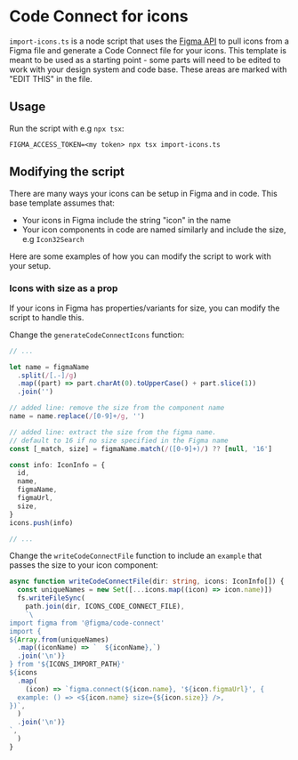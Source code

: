 # Code Connect for icons

`import-icons.ts` is a node script that uses the [Figma API](https://www.figma.com/developers/api) to pull icons from a Figma file and generate a Code Connect file for your icons. This template is meant to be used as a starting point - some parts will need to be edited to work with your design system and code base. These areas are marked with "EDIT THIS" in the file.

## Usage

Run the script with e.g `npx tsx`:
```
FIGMA_ACCESS_TOKEN=<my token> npx tsx import-icons.ts
```

## Modifying the script

There are many ways your icons can be setup in Figma and in code. This base template assumes that:
* Your icons in Figma include the string "icon" in the name
* Your icon components in code are named similarly and include the size, e.g `Icon32Search`

Here are some examples of how you can modify the script to work with your setup.

### Icons with size as a prop

If your icons in Figma has properties/variants for size, you can modify the script to handle this.

Change the `generateCodeConnectIcons` function:

```ts
// ...

let name = figmaName
  .split(/[.-]/g)
  .map((part) => part.charAt(0).toUpperCase() + part.slice(1))
  .join('')

// added line: remove the size from the component name
name = name.replace(/[0-9]+/g, '')

// added line: extract the size from the figma name.
// default to 16 if no size specified in the Figma name
const [_match, size] = figmaName.match(/([0-9]+)/) ?? [null, '16']

const info: IconInfo = {
  id,
  name,
  figmaName,
  figmaUrl,
  size,
}
icons.push(info)

// ...
```

Change the `writeCodeConnectFile` function to include an `example` that passes the size to your icon component:

```ts
async function writeCodeConnectFile(dir: string, icons: IconInfo[]) {
  const uniqueNames = new Set([...icons.map((icon) => icon.name)])
  fs.writeFileSync(
    path.join(dir, ICONS_CODE_CONNECT_FILE),
    `\
import figma from '@figma/code-connect'
import {
${Array.from(uniqueNames)
  .map((iconName) => `  ${iconName},`)
  .join('\n')}
} from '${ICONS_IMPORT_PATH}'
${icons
  .map(
    (icon) => `figma.connect(${icon.name}, '${icon.figmaUrl}', {
  example: () => <${icon.name} size={${icon.size}} />,
})`,
  )
  .join('\n')}
`,
  )
}
```
